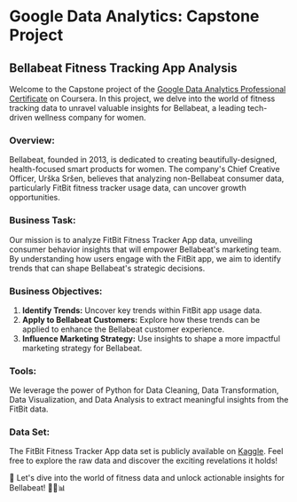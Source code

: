 # Google Data Analytics: Capstone Project
## Bellabeat Fitness Tracking App Analysis

Welcome to the Capstone project of the [Google Data Analytics Professional Certificate](https://www.coursera.org/professional-certificates/google-data-analytics) on Coursera. In this project, we delve into the world of fitness tracking data to unravel valuable insights for Bellabeat, a leading tech-driven wellness company for women.

### Overview:
Bellabeat, founded in 2013, is dedicated to creating beautifully-designed, health-focused smart products for women. The company's Chief Creative Officer, Urška Sršen, believes that analyzing non-Bellabeat consumer data, particularly FitBit fitness tracker usage data, can uncover growth opportunities.

### Business Task:
Our mission is to analyze FitBit Fitness Tracker App data, unveiling consumer behavior insights that will empower Bellabeat's marketing team. By understanding how users engage with the FitBit app, we aim to identify trends that can shape Bellabeat's strategic decisions.

### Business Objectives:
1. **Identify Trends:** Uncover key trends within FitBit app usage data.
2. **Apply to Bellabeat Customers:** Explore how these trends can be applied to enhance the Bellabeat customer experience.
3. **Influence Marketing Strategy:** Use insights to shape a more impactful marketing strategy for Bellabeat.

### Tools:
We leverage the power of Python for Data Cleaning, Data Transformation, Data Visualization, and Data Analysis to extract meaningful insights from the FitBit data.

### Data Set:
The FitBit Fitness Tracker App data set is publicly available on [Kaggle](https://www.kaggle.com/arashnic/fitbit). Feel free to explore the raw data and discover the exciting revelations it holds!

🚀 Let's dive into the world of fitness data and unlock actionable insights for Bellabeat! 🏋️‍♀️📊


